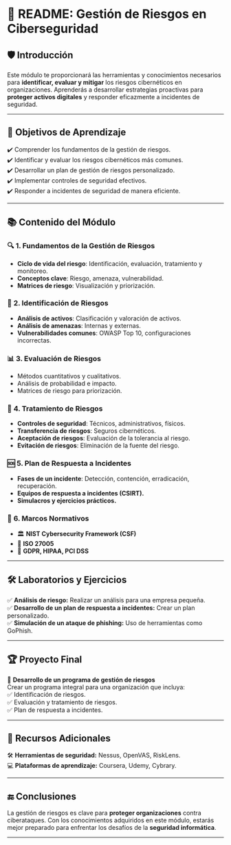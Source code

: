 # 📌 README: Gestión de Riesgos en Ciberseguridad

## 🛡️ Introducción
Este módulo te proporcionará las herramientas y conocimientos necesarios para **identificar, evaluar y mitigar** los riesgos cibernéticos en organizaciones. Aprenderás a desarrollar estrategias proactivas para **proteger activos digitales** y responder eficazmente a incidentes de seguridad.

---

## 🎯 Objetivos de Aprendizaje
✔️ Comprender los fundamentos de la gestión de riesgos.  
✔️ Identificar y evaluar los riesgos cibernéticos más comunes.  
✔️ Desarrollar un plan de gestión de riesgos personalizado.  
✔️ Implementar controles de seguridad efectivos.  
✔️ Responder a incidentes de seguridad de manera eficiente.  

---

## 📚 Contenido del Módulo

### 🔍 **1. Fundamentos de la Gestión de Riesgos**
- **Ciclo de vida del riesgo**: Identificación, evaluación, tratamiento y monitoreo.
- **Conceptos clave**: Riesgo, amenaza, vulnerabilidad.
- **Matrices de riesgo**: Visualización y priorización.

### 🚨 **2. Identificación de Riesgos**
- **Análisis de activos**: Clasificación y valoración de activos.  
- **Análisis de amenazas**: Internas y externas.  
- **Vulnerabilidades comunes**: OWASP Top 10, configuraciones incorrectas.  

### 📊 **3. Evaluación de Riesgos**
- Métodos cuantitativos y cualitativos.  
- Análisis de probabilidad e impacto.  
- Matrices de riesgo para priorización.  

### 🔧 **4. Tratamiento de Riesgos**
- **Controles de seguridad**: Técnicos, administrativos, físicos.  
- **Transferencia de riesgos**: Seguros cibernéticos.  
- **Aceptación de riesgos**: Evaluación de la tolerancia al riesgo.  
- **Evitación de riesgos**: Eliminación de la fuente del riesgo.  

### 🆘 **5. Plan de Respuesta a Incidentes**
- **Fases de un incidente**: Detección, contención, erradicación, recuperación.  
- **Equipos de respuesta a incidentes (CSIRT).**  
- **Simulacros y ejercicios prácticos.**  

### 📜 **6. Marcos Normativos**
- 🏛️ **NIST Cybersecurity Framework (CSF)**  
- 📄 **ISO 27005**  
- 🔐 **GDPR, HIPAA, PCI DSS**  

---

## 🛠️ Laboratorios y Ejercicios

✅ **Análisis de riesgo:** Realizar un análisis para una empresa pequeña.  
✅ **Desarrollo de un plan de respuesta a incidentes:** Crear un plan personalizado.  
✅ **Simulación de un ataque de phishing:** Uso de herramientas como GoPhish.  

---

## 🏆 Proyecto Final
📌 **Desarrollo de un programa de gestión de riesgos**  
Crear un programa integral para una organización que incluya:  
✅ Identificación de riesgos.  
✅ Evaluación y tratamiento de riesgos.  
✅ Plan de respuesta a incidentes.  

---

## 📖 Recursos Adicionales
🛠️ **Herramientas de seguridad:** Nessus, OpenVAS, RiskLens.  
💻 **Plataformas de aprendizaje:** Coursera, Udemy, Cybrary.  

---

## 🔚 Conclusiones
La gestión de riesgos es clave para **proteger organizaciones** contra ciberataques. Con los conocimientos adquiridos en este módulo, estarás mejor preparado para enfrentar los desafíos de la **seguridad informática**.

---




